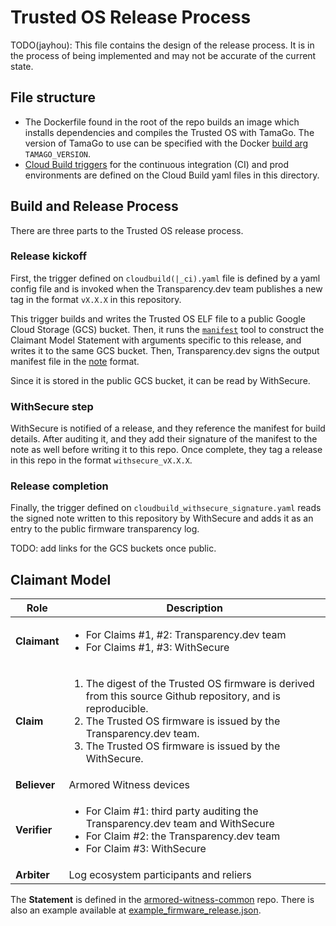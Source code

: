 # Trusted OS Release Process

TODO(jayhou): This file contains the design of the release process. It is in the
process of being implemented and may not be accurate of the current state.

## File structure

*   The Dockerfile found in the root of the repo builds an image which installs
    dependencies and compiles the Trusted OS with TamaGo. The version of TamaGo
    to use can be specified with the Docker
    [build arg](https://docs.docker.com/engine/reference/commandline/build/#build-arg)
    `TAMAGO_VERSION`.
*   [Cloud Build triggers](https://cloud.google.com/build/docs/automating-builds/create-manage-triggers)
    for the continuous integration (CI) and prod environments are defined on the
    Cloud Build yaml files in this directory.

## Build and Release Process

There are three parts to the Trusted OS release process.

### Release kickoff

First, the trigger defined on `cloudbuild(|_ci).yaml` file
is defined by a yaml config file and is invoked when the Transparency.dev team
publishes a new tag in the format `vX.X.X` in this repository.

This trigger builds and writes the Trusted OS ELF file to a public Google Cloud
Storage (GCS) bucket. Then, it runs the
[`manifest`](https://github.com/transparency-dev/armored-witness/tree/main/cmd/manifest)
tool to construct the Claimant Model Statement with arguments specific to this
release, and writes it to the same GCS bucket. Then, Transparency.dev signs the
output manifest file in the
[note](https://pkg.go.dev/golang.org/x/mod/sumdb/note) format.

Since it is stored in the public GCS bucket, it can be read by WithSecure.

### WithSecure step

WithSecure is notified of a release, and they reference the manifest for build
details. After auditing it, and they add their signature of the manifest to the
note as well before writing it to this repo. Once complete, they tag a release
in this repo in the format `withsecure_vX.X.X`.

### Release completion

Finally, the trigger defined on `cloudbuild_withsecure_signature.yaml` reads the
signed note written to this repository by WithSecure and adds it as an entry to
the public firmware transparency log.

TODO: add links for the GCS buckets once public.

## Claimant Model

| Role         | Description |
| -----------  | ----------- |
| **Claimant** | <ul><li>For Claims #1, #2: Transparency.dev team</li><li>For Claims #1, #3: WithSecure</li></ul> |
| **Claim**    | <ol><li>The digest of the Trusted OS firmware is derived from this source Github repository, and is reproducible.</li><li>The Trusted OS firmware is issued by the Transparency.dev team.</li><li>The Trusted OS firmware is issued by the WithSecure.</li></ol> |
| **Believer** | Armored Witness devices |
| **Verifier** | <ul><li>For Claim #1: third party auditing the Transparency.dev team and WithSecure</li><li>For Claim #2: the Transparency.dev team</li><li>For Claim #3: WithSecure</li></ul> |
| **Arbiter**  | Log ecosystem participants and reliers |

The **Statement** is defined in the [armored-witness-common](https://github.com/transparency-dev/armored-witness-common/blob/main/release/firmware/ftlog/log_entries.go) repo.
There is also an example available at
[example_firmware_release.json](https://github.com/transparency-dev/armored-witness-common/blob/main/release/firmware/ftlog/example_firmware_release.json).